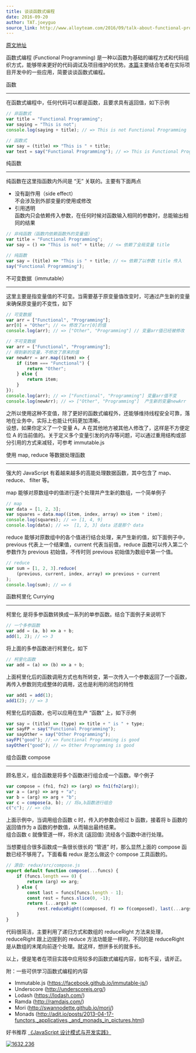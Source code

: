 ```yaml
---
title: 谈谈函数式编程
date: 2016-09-20
author: TAT.joeyguo
source_link: http://www.alloyteam.com/2016/09/talk-about-functional-programming/
---
```


<!-- {% raw %} - for jekyll -->

[原文地址](https://github.com/joeyguo/blog/issues/10)

函数式编程 (Functional Programming) 是一种以函数为基础的编程方式和代码组织方式，能够带来更好的代码调试及项目维护的优势。[本篇](https://github.com/joeyguo/blog/issues/10)主要结合笔者在实际项目开发中的一些应用，简要谈谈函数式编程。

函数  

* * *

在函数式编程中，任何代码可以都是函数，且要求具有返回值，如下示例

```javascript
// 非函数式
var title = "Functional Programming";
var saying = "This is not";
console.log(saying + title); // => This is not Functional Programming
```

```javascript
// 函数式
var say = (title) => "This is " + title;
var text = say("Functional Programming"); // => This is Functional Programming
```

纯函数  

* * *

纯函数在这里指函数内外间是 “无” 关联的。主要有下面两点

-   没有副作用（side effect）  
    不会涉及到外部变量的使用或修改
-   引用透明  
    函数内只会依赖传入参数，在任何时候对函数输入相同的参数时，总能输出相同的结果

```javascript
// 非纯函数（函数内依赖函数外的变量值）
var title = "Functional Programming";
var say = () => "This is not" + title; // <= 依赖了全局变量 title
```

```javascript
// 纯函数
var say = (title) => "This is " + title; // <= 依赖了以参数 title 传入
say("Functional Programming");
```

不可变数据（immutable）  

* * *

这里主要是指变量值的不可变。当需要基于原变量值改变时，可通过产生新的变量来确保原变量的不变性，如下

```javascript
// 可变数据
var arr = ["Functional", "Programming"];
arr[0] = "Other"; // <= 修改了arr[0]的值
console.log(arr); // => ["Other", "Programming"] // 变量arr值已经被修改
```

```javascript
// 不可变数据
var arr = ["Functional", "Programming"];
// 得到新的变量，不修改了原来的值
var newArr = arr.map((item) => {
    if (item === "Functional") {
        return "Other";
    } else {
        return item;
    }
});
console.log(arr); // => ["Functional", "Programming"] 变量arr值不变
console.log(newArr); // => ["Other", "Programming"]  产生新的变量newArr
```

之所以使用这种不变值，除了更好的函数式编程外，还能够维持线程安全可靠，落地在业务中，实际上也能让代码更加清晰。  
设想，如果你定义了一个变量 A，A 在其他地方被其他人修改了，这样是不方便定位 A 的当前值的。关于定义多个变量引发的内存等问题，可以通过重用结构或部分引用的方式来减轻，可参考 immutable.js

使用 map, reduce 等数据处理函数  

* * *

强大的 JavaScript 有着越来越多的高能处理数据函数，其中包含了 map、 reduce、 filter 等。

map 能够对原数组中的值进行逐个处理并产生新的数组，一个简单例子

```javascript
// map
var data = [1, 2, 3];
var squares = data.map((item, index, array) => item * item);
console.log(squares); // => [1, 4, 9]
console.log(data); // =>  [1, 2, 3] data 还是那个 data
```

reduce 能够对原数组中的各个值进行结合处理，来产生新的值，如下面例子中，previous 代表上一个结果值，current 代表当前值，reduce 函数可以传入第二个参数作为 previous 初始值，不传时则 previous 初始值为数组中第一个值。

```javascript
// reduce
var sum = [1, 2, 3].reduce(
    (previous, current, index, array) => previous + current
);
console.log(sum); // => 6
```

函数柯里化 Currying  

* * *

柯里化 是将多参函数转换成一系列的单参函数。结合下面例子来说明下

```javascript
// 一个多参函数
var add = (a, b) => a + b;
add(1, 2); // => 3
```

将上面的多参函数进行柯里化，如下

```javascript
// 柯里化函数
var add = (a) => (b) => a + b;
```

上面柯里化后的函数调用方式也有所转变，第一次传入一个参数返回了一个函数，再传入参数则完成整体的调用，这也是利用的闭包的特性

```javascript
var add1 = add(1);
add1(2); // => 3
```

柯里化后的函数，也可以应用在生产 “函数” 上，如下示例

```javascript
var say = (title) => (type) => title + " is " + type;
var sayFP = say("Functional Programming");
var sayOther = say("Other Programming");
sayFP("good"); // => Functional Programming is good
sayOther("good"); // => Other Programming is good
```

组合函数 compose  

* * *

顾名思义，组合函数是将多个函数进行组合成一个函数。举个例子

```javascript
var compose = (fn1, fn2) => (arg) => fn1(fn2(arg));
var a = (arg) => arg + "a";
var b = (arg) => arg + "b";
var c = compose(a, b); // 将a,b函数进行组合
c("c"); // => cba
```

上面示例中，当调用组合函数 c 时，传入的参数会经过 b 函数，接着将 b 函数的返回值作为 a 函数的参数值，从而输出最终结果。  
组合函数 c 就像管道一样，将水流 (返回值) 流经各个函数中进行处理。

当想要组合很多函数成一条很长很长的 “管道” 时，那么显然上面的 compose 函数已经不够用了。下面看看 redux 是怎么做这个 compose 工具函数的。

```javascript
// 源自: redux/src/compose.js
export default function compose(...funcs) {
    if (funcs.length === 0) {
        return (arg) => arg;
    } else {
        const last = funcs[funcs.length - 1];
        const rest = funcs.slice(0, -1);
        return (...args) =>
            rest.reduceRight((composed, f) => f(composed), last(...args));
    }
}
```

代码很简洁，主要利用了递归方式和数组的 reduceRight 方法来处理，reduceRight 跟上边提到的 reduce 方法功能是一样的，不同的是 reduceRight 是从数组的末尾向前逐个处理。就这样，想拼多长的就多长。

以上，便是笔者在项目实践中应用较多的函数式编程内容，如有不妥，请斧正。

附：一些可供学习函数式编程的内容

-   Immutable.js (<https://facebook.github.io/immutable-js/>)
-   Underscore (<http://underscorejs.org/>)
-   Lodash (<https://lodash.com/>)
-   Ramda (<http://ramdajs.com/>)
-   Mori (<http://swannodette.github.io/mori/>)
-   Monads (<http://adit.io/posts/2013-04-17-functors,_applicatives,_and_monads_in_pictures.html>)

好书推荐 [《JavaScript 设计模式与开发实践》](http://www.ituring.com.cn/book/1632)

[![1632.236](http://www.alloyteam.com/wp-content/uploads/2016/09/1632.236.jpg)](http://www.ituring.com.cn/book/1632)


<!-- {% endraw %} - for jekyll -->